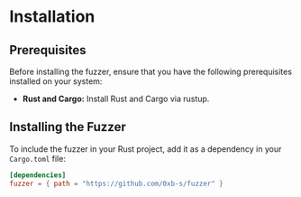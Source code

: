 # Installation

## Prerequisites

Before installing the fuzzer, ensure that you have the following prerequisites installed on your system:

- **Rust and Cargo:** Install Rust and Cargo via rustup.


## Installing the Fuzzer

To include the fuzzer in your Rust project, add it as a dependency in your `Cargo.toml` file:

```toml
[dependencies]
fuzzer = { path = "https://github.com/0xb-s/fuzzer" }
``` 
